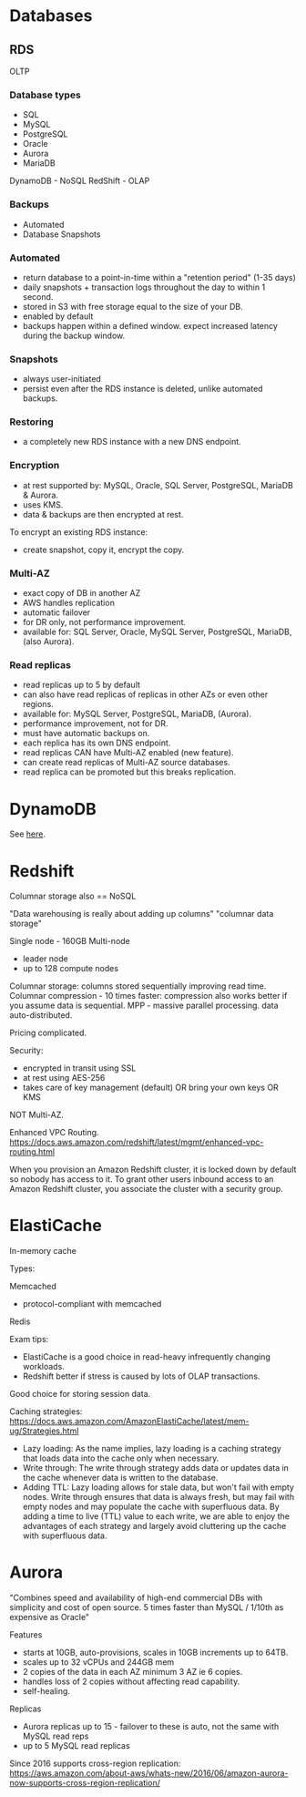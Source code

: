 # Databases

## RDS

OLTP

### Database types

- SQL
- MySQL
- PostgreSQL
- Oracle
- Aurora
- MariaDB

DynamoDB - NoSQL
RedShift - OLAP

### Backups

- Automated
- Database Snapshots

### Automated

- return database to a point-in-time within a "retention period" (1-35 days)
- daily snapshots + transaction logs throughout the day to within 1 second.
- stored in S3 with free storage equal to the size of your DB.
- enabled by default
- backups happen within a defined window. expect increased latency during the backup window.

### Snapshots

- always user-initiated
- persist even after the RDS instance is deleted, unlike automated backups.

### Restoring

- a completely new RDS instance with a new DNS endpoint.

### Encryption

- at rest supported by: MySQL, Oracle, SQL Server, PostgreSQL, MariaDB & Aurora.
- uses KMS.
- data & backups are then encrypted at rest.

To encrypt an existing RDS instance:

- create snapshot, copy it, encrypt the copy.

### Multi-AZ

- exact copy of DB in another AZ
- AWS handles replication
- automatic failover
- for DR only, not performance improvement.
- available for: SQL Server, Oracle, MySQL Server, PostgreSQL, MariaDB, (also Aurora).

### Read replicas

- read replicas up to 5 by default
- can also have read replicas of replicas in other AZs or even other regions.
- available for: MySQL Server, PostgreSQL, MariaDB, (Aurora).
- performance improvement, not for DR.
- must have automatic backups on.
- each replica has its own DNS endpoint.
- read replicas CAN have Multi-AZ enabled (new feature).
- can create read replicas of Multi-AZ source databases.
- read replica can be promoted but this breaks replication.

# DynamoDB

See [here](./solution-architect-developer/dynamodb_notes.md).

# Redshift

Columnar storage also == NoSQL

"Data warehousing is really about adding up columns" "columnar data storage"

Single node - 160GB
Multi-node
- leader node
- up to 128 compute nodes

Columnar storage: columns stored sequentially improving read time.
Columnar compression - 10 times faster: compression also works better if you assume data is sequential.
MPP - massive parallel processing. data auto-distributed.

Pricing complicated.

Security:
- encrypted in transit using SSL
- at rest using AES-256
- takes care of key management (default) OR bring your own keys OR KMS

NOT Multi-AZ.

Enhanced VPC Routing.
https://docs.aws.amazon.com/redshift/latest/mgmt/enhanced-vpc-routing.html

When you provision an Amazon Redshift cluster, it is locked down by default so nobody has access to it. To grant other users inbound access to an Amazon Redshift cluster, you associate the cluster with a security group.

# ElastiCache

In-memory cache

Types:

Memcached
- protocol-compliant with memcached

Redis

Exam tips:
- ElastiCache is a good choice in read-heavy infrequently changing workloads.
- Redshift better if stress is caused by lots of OLAP transactions.

Good choice for storing session data.

Caching strategies:
https://docs.aws.amazon.com/AmazonElastiCache/latest/mem-ug/Strategies.html

- Lazy loading: As the name implies, lazy loading is a caching strategy that loads data into the cache only when necessary.
- Write through: The write through strategy adds data or updates data in the cache whenever data is written to the database.
- Adding TTL: Lazy loading allows for stale data, but won't fail with empty nodes. Write through ensures that data is always fresh, but may fail with empty nodes and may populate the cache with superfluous data. By adding a time to live (TTL) value to each write, we are able to enjoy the advantages of each strategy and largely avoid cluttering up the cache with superfluous data.

# Aurora

"Combines speed and availability of high-end commercial DBs with simplicity and cost of open source. 5 times faster than MySQL / 1/10th as expensive as Oracle"

Features
- starts at 10GB, auto-provisions, scales in 10GB increments up to 64TB.
- scales up to 32 vCPUs and 244GB mem
- 2 copies of the data in each AZ minimum 3 AZ ie 6 copies.
- handles loss of 2 copies without affecting read capability.
- self-healing.

Replicas
- Aurora replicas up to 15 - failover to these is auto, not the same with MySQL read reps
- up to 5 MySQL read replicas

Since 2016 supports cross-region replication:
https://aws.amazon.com/about-aws/whats-new/2016/06/amazon-aurora-now-supports-cross-region-replication/
